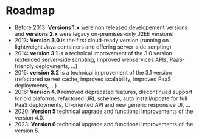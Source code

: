 Roadmap
=======

- Before 2013: **Versions 1.x** were non released developement versions and **versions 2.x** were legacy on-premises-only J2EE versions
- 2013: **Version 3.0** is the first cloud-ready version (running on lightweight Java containers and offering server-side scripting)
- 2014: **version 3.1** is a technical improvement of the 3.0 version (extended server-side scripting, improved webservices APIs, PaaS-friendly deployments, ...)
- 2015: **version 3.2** is a technical improvement of the 3.1 version (refactored server cache, improved scalability, improved PaaS deployments, ...)
- 2016: **Version 4.0** removed deprecated features, discontinued support for old plaforms, refactored URL schemes, auto install/update for full PaaS deployments, UI-oriented API and new generic responsive UI, ...
- 2020: **Version 5** technical upgrade and functional improvements of the version 4.0.
- 2023: **Version 6** technical upgrade and functional improvements of the version 5.
